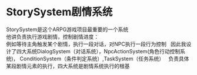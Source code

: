 # StorySystem剧情系统
StorySystem是这个ARPG游戏项目最重要的一个系统  
他讲负责执行游戏剧情，控制剧情进度：  
例如等待主角触发某个剧情，执行一段对话，对NPC执行一段行为控制  
因此我设计了四大系统DialogSystem（对话系统），NpcActionSystem(角色行动控制系统)， ConditionSystem（条件判定系统）,TaskSystem（任务系统）  
负责具体某段剧情元素的执行，四大系统是剧情系统执行的根基  

